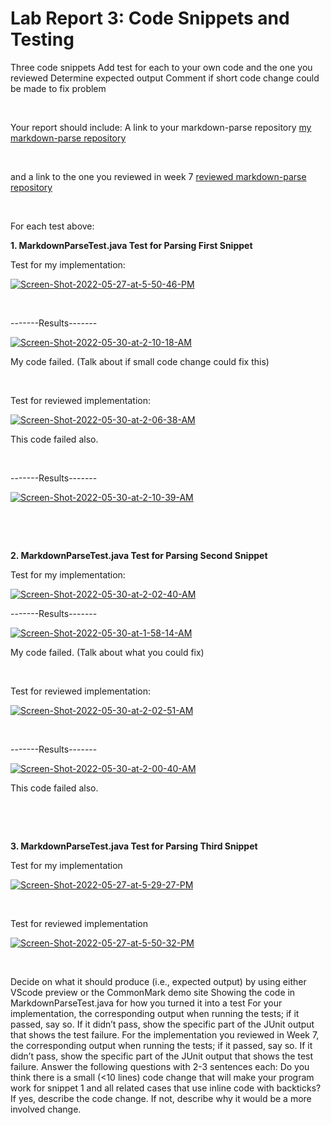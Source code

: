 # Lab Report 3: Code Snippets and Testing

Three code snippets
Add test for each to your own code and the one you reviewed
Determine expected output
Comment if short code change could be made to fix problem

&nbsp;

Your report should include:
A link to your markdown-parse repository
[my markdown-parse repository](https://github.com/R3dbAbyVamp/markdown-parser)

&nbsp;

and a link to the one you reviewed in week 7
[reviewed markdown-parse repository](https://github.com/lithicarus/markdown-parser) 

&nbsp;

For each test above:

**1. MarkdownParseTest.java Test for Parsing First Snippet**

Test for my implementation:

<a href="https://ibb.co/kqd6w11"><img src="https://i.ibb.co/ssBJNHH/Screen-Shot-2022-05-27-at-5-50-46-PM.png" alt="Screen-Shot-2022-05-27-at-5-50-46-PM" border="0"></a>

&nbsp;

-------Results-------

<a href="https://ibb.co/F8bY9W5"><img src="https://i.ibb.co/wpNQTLS/Screen-Shot-2022-05-30-at-2-10-18-AM.png" alt="Screen-Shot-2022-05-30-at-2-10-18-AM" border="0"></a>

My code failed.
(Talk about if small code change could fix this)

&nbsp;



Test for reviewed implementation:

<a href="https://ibb.co/4fKrkqH"><img src="https://i.ibb.co/JdmJZ19/Screen-Shot-2022-05-30-at-2-06-38-AM.png" alt="Screen-Shot-2022-05-30-at-2-06-38-AM" border="0"></a>

This code failed also. 

&nbsp;

-------Results-------

<a href="https://ibb.co/bWn9Kgh"><img src="https://i.ibb.co/xCQT7Sv/Screen-Shot-2022-05-30-at-2-10-39-AM.png" alt="Screen-Shot-2022-05-30-at-2-10-39-AM" border="0"></a>

&nbsp;

&nbsp;



**2. MarkdownParseTest.java Test for Parsing Second Snippet**

Test for my implementation:

<a href="https://ibb.co/FxkLQDZ"><img src="https://i.ibb.co/bWjM4Kw/Screen-Shot-2022-05-30-at-2-02-40-AM.png" alt="Screen-Shot-2022-05-30-at-2-02-40-AM" border="0"></a>


-------Results-------

<a href="https://ibb.co/3S6gkL7"><img src="https://i.ibb.co/9yKQGCN/Screen-Shot-2022-05-30-at-1-58-14-AM.png" alt="Screen-Shot-2022-05-30-at-1-58-14-AM" border="0"></a>

My code failed.
(Talk about what you could fix)

&nbsp;

Test for reviewed implementation: 

<a href="https://ibb.co/g6sV9Mj"><img src="https://i.ibb.co/XVm8LZ2/Screen-Shot-2022-05-30-at-2-02-51-AM.png" alt="Screen-Shot-2022-05-30-at-2-02-51-AM" border="0"></a>

&nbsp;

-------Results-------

<a href="https://ibb.co/BwhqJX6"><img src="https://i.ibb.co/t308672/Screen-Shot-2022-05-30-at-2-00-40-AM.png" alt="Screen-Shot-2022-05-30-at-2-00-40-AM" border="0"></a>

This code failed also.


&nbsp;

&nbsp;


**3. MarkdownParseTest.java Test for Parsing Third Snippet**

Test for my implementation 

<a href="https://ibb.co/CHJWCbC"><img src="https://i.ibb.co/G5sFYWY/Screen-Shot-2022-05-27-at-5-29-27-PM.png" alt="Screen-Shot-2022-05-27-at-5-29-27-PM" border="0"></a>  

&nbsp;

Test for reviewed implementation

<a href="https://ibb.co/qdnXKHM"><img src="https://i.ibb.co/PNY3K2Z/Screen-Shot-2022-05-27-at-5-50-32-PM.png" alt="Screen-Shot-2022-05-27-at-5-50-32-PM" border="0"></a>

&nbsp;


Decide on what it should produce (i.e., expected output) by using either VScode preview or the CommonMark demo site
Showing the code in MarkdownParseTest.java for how you turned it into a test
For your implementation, the corresponding output when running the tests; if it passed, say so. If it didn’t pass, show the specific part of the JUnit output that shows the test failure.
For the implementation you reviewed in Week 7, the corresponding output when running the tests; if it passed, say so. If it didn’t pass, show the specific part of the JUnit output that shows the test failure.
Answer the following questions with 2-3 sentences each:
Do you think there is a small (<10 lines) code change that will make your program work for snippet 1 and all related cases that use inline code with backticks? If yes, describe the code change. If not, describe why it would be a more involved change.
